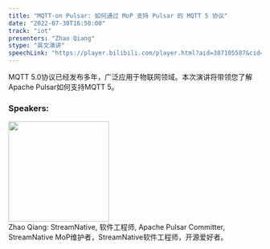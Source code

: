 ```yaml
---
title: "MQTT-on Pulsar: 如何通过 MoP 支持 Pulsar 的 MQTT 5 协议"
date: "2022-07-30T16:50:00"
track: "iot"
presenters: "Zhao Qiang"
stype: "英文演讲"
speechLink: "https://player.bilibili.com/player.html?aid=387105587&cid=806474864&page=1"
---
```

MQTT 5.0协议已经发布多年，广泛应用于物联网领域。本次演讲将带领您了解Apache Pulsar如何支持MQTT 5。

### Speakers: 
<img src="images/speaker/1203.png" width="200" />
<br>Zhao Qiang: StreamNative, 软件工程师, Apache Pulsar Committer, StreamNative MoP维护者，StreamNative软件工程师，开源爱好者。

 